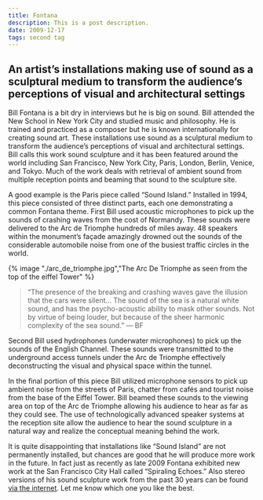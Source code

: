 ```yaml
---
title: Fontana
description: This is a post description.
date: 2009-12-17
tags: second tag
---
```

## An artist&rsquo;s installations making use of sound as a sculptural medium to transform the audience’s perceptions of visual and architectural settings 

<span class="dropcap">B</span>ill Fontana is a bit dry in interviews but he is big on sound. Bill attended the New School in New York City and studied music and philosophy. He is trained and practiced as a composer but he is known internationally for creating sound art. These installations use sound as a sculptural medium to transform the audience’s perceptions of visual and architectural settings. Bill calls this work sound sculpture and it has been featured around the world including San Francisco, New York City, Paris, London, Berlin, Venice, and Tokyo. Much of the work deals with retrieval of ambient sound from multiple reception points and beaming that sound to the sculpture site.

A good example is the Paris piece called “Sound Island.” Installed in 1994, this piece consisted of three distinct parts, each one demonstrating a common Fontana theme. First Bill used acoustic microphones to pick up the sounds of crashing waves from the cost of Normandy. These sounds were delivered to the Arc de Triomphe hundreds of miles away. 48 speakers within the monument’s façade amazingly drowned out the sounds of the considerable automobile noise from one of the busiest traffic circles in the world.

{% image "./arc_de_triomphe.jpg","The Arc De Triomphe as seen from the top of the eiffel Tower" %}

> “The presence of the breaking and crashing waves gave the illusion that the cars were silent&hellip; The sound of the sea is a natural white sound, and has the psycho-acoustic ability to mask other sounds. Not by virtue of being louder, but because of the sheer harmonic complexity of the sea sound.” — BF

Second Bill used hydrophones (underwater microphones) to pick up the sounds of the English Channel. These sounds were transmitted to the underground access tunnels under the Arc de Triomphe effectively deconstructing the visual and physical space within the tunnel.

In the final portion of this piece Bill utilized microphone sensors to pick up ambient noise from the streets of Paris, chatter from cafés and tourist noise from the base of the Eiffel Tower. Bill beamed these sounds to the viewing area on top of the Arc de Triomphe allowing his audience to hear as far as they could see. The use of technologically advanced speaker systems at the reception site allow the audience to hear the sound sculpture in a natural way and realize the conceptual meaning behind the work.
 
It is quite disappointing that installations like “Sound Island” are not permanently installed, but chances are good that he will produce more work in the future. In fact just as recently as late 2009 Fontana exhibited new work at the San Francisco City Hall called “Spiraling Echoes.” Also stereo versions of his sound sculpture work from the past 30 years can be found <a href="http://resoundings.org/Pages/Bill_Fontana_Project_Library.html" target="_blank">via the internet</a>. Let me know which one you like the best.